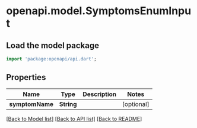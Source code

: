 # openapi.model.SymptomsEnumInput

## Load the model package
```dart
import 'package:openapi/api.dart';
```

## Properties
Name | Type | Description | Notes
------------ | ------------- | ------------- | -------------
**symptomName** | **String** |  | [optional] 

[[Back to Model list]](../README.md#documentation-for-models) [[Back to API list]](../README.md#documentation-for-api-endpoints) [[Back to README]](../README.md)


